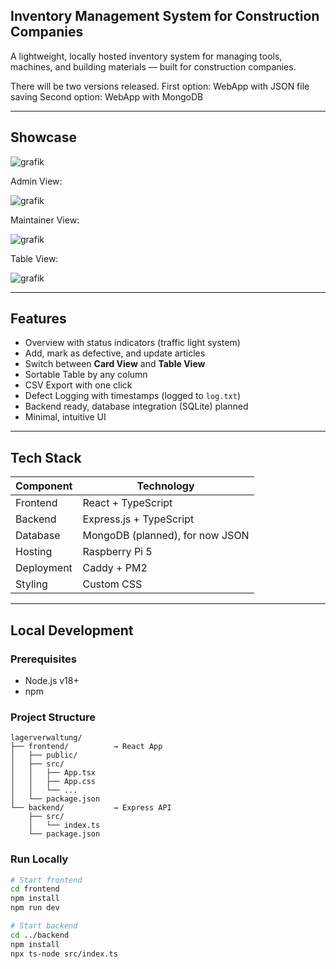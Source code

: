 ## Inventory Management System for Construction Companies

A lightweight, locally hosted inventory system for managing tools, machines, and building materials — built for construction companies.

There will be two versions released.
First option: WebApp with JSON file saving
Second option: WebApp with MongoDB

---

## Showcase
![grafik](https://github.com/user-attachments/assets/c4612593-742b-4b5d-802d-92f696ea9403)



Admin View:

![grafik](https://github.com/user-attachments/assets/0a21974a-2592-4238-996f-d900dd4c1e7e)



Maintainer View:

![grafik](https://github.com/user-attachments/assets/fd4daf76-c068-460d-988d-4e382072f18f)



Table View:

![grafik](https://github.com/user-attachments/assets/ce23e362-23f9-4257-838f-77fc1ffd268b)


---

## Features

- Overview with status indicators (traffic light system)
- Add, mark as defective, and update articles
- Switch between **Card View** and **Table View**
- Sortable Table by any column
- CSV Export with one click
- Defect Logging with timestamps (logged to `log.txt`)
- Backend ready, database integration (SQLite) planned
- Minimal, intuitive UI

---

## Tech Stack

| Component  | Technology            |
|------------|------------------------|
| Frontend   | React + TypeScript     |
| Backend    | Express.js + TypeScript|
| Database   | MongoDB (planned), for now JSON      |
| Hosting    | Raspberry Pi 5         |
| Deployment | Caddy + PM2            |
| Styling    | Custom CSS             |

---

## Local Development

### Prerequisites

- Node.js v18+
- npm

### Project Structure
```
lagerverwaltung/
├── frontend/          → React App
│   ├── public/
│   ├── src/
│   │   ├── App.tsx
│   │   ├── App.css
│   │   └── ...
│   └── package.json
└── backend/           → Express API
    ├── src/
    │   └── index.ts
    └── package.json
```

### Run Locally

```bash
# Start frontend
cd frontend
npm install
npm run dev

# Start backend
cd ../backend
npm install
npx ts-node src/index.ts
```


